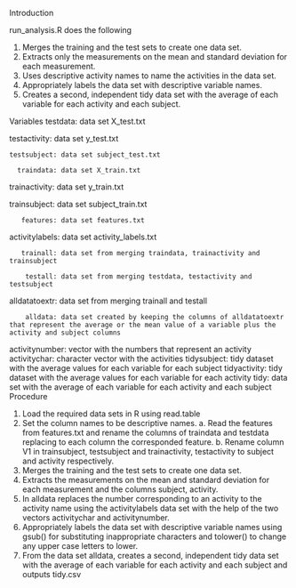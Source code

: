Introduction

run_analysis.R does the following

1. Merges the training and the test sets to create one data set.
2. Extracts only the measurements on the mean and standard deviation for each measurement.
3. Uses descriptive activity names to name the activities in the data set.
4. Appropriately labels the data set with descriptive variable names.
5. Creates a second, independent tidy data set with the average of each variable for each activity and each subject.

Variables
       testdata: data set X_test.txt

   testactivity: data set y_test.txt
   
    testsubject: data set subject_test.txt
    
      traindata: data set X_train.txt
      
  trainactivity: data set y_train.txt
  
   trainsubject: data set subject_train.txt
   
       features: data set features.txt
       
 activitylabels: data set activity_labels.txt
 
       trainall: data set from merging traindata, trainactivity and trainsubject
       
        testall: data set from merging testdata, testactivity and testsubject
        
  alldatatoextr: data set from merging trainall and testall
  
        alldata: data set created by keeping the columns of alldatatoextr that represent the average or the mean value of a variable plus the activity and subject columns
 activitynumber: vector with the numbers that represent an activity
   activitychar: character vector with the activities
    tidysubject: tidy dataset with the average values for each variable for each
                 subject
   tidyactivity: tidy dataset with the average values for each variable for each
                 activity
           tidy: data set with the average of each variable for each activity and
                 each subject
Procedure
1. Load the required data sets in R using read.table
2. Set the column names to be descriptive names.
   a. Read the features from features.txt and rename the columns of traindata and
      testdata replacing to each column the corresponded feature.
   b. Rename column V1 in trainsubject, testsubject and trainactivity, testactivity       to subject and activity respectively.
3. Merges the training and the test sets to create one data set.
4. Extracts the measurements on the mean and standard deviation for each
   measurement and the columns subject, activity.
5. In alldata replaces the number corresponding to an activity to the activity name
   using the activitylabels data set with the help of the two vectors activitychar
   and activitynumber.
6. Appropriately labels the data set with descriptive variable names using gsub() 
   for substituting inappropriate characters and tolower() to change any upper case
   letters to lower.
7. From the data set alldata, creates a second, independent tidy data set with the
   average of each variable for each activity and each subject and outputs tidy.csv 
